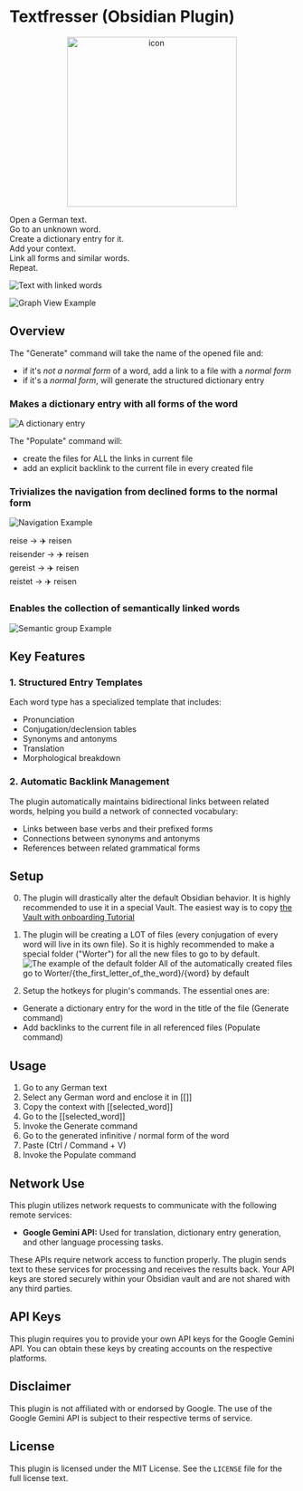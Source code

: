 # Textfresser (Obsidian Plugin)

<p align="center">
   <img src="img/icon.png" alt="icon" width="300"/>
</p>

Open a German text.\
Go to an unknown word.\
Create a dictionary entry for it.\
Add your context.\
Link all forms and similar words.\
Repeat.

![Text with linked words](img/new-text-and-links.png)

![Graph View Example](img/new-graph.png)

## Overview

The "Generate" command will take the name of the opened file and:

- if it's _not a normal form_ of a word, add a link to a file with a _normal form_
- if it's a _normal form_, will generate the structured dictionary entry

### Makes a dictionary entry with all forms of the word
![A dictionary entry](img/new-note.png)

The "Populate" command will:

- create the files for ALL the links in current file
- add an explicit backlink to the current file in every created file

### Trivializes the navigation from declined forms to the normal form
![Navigation Example](img/navigation.png)

reise → ✈️ reisen\
reisender → ✈️ reisen\
gereist → ✈️ reisen\
reistet → ✈️ reisen

### Enables the collection of semantically linked words
![Semantic group Example](img/explain-example.png)

## Key Features

### 1. Structured Entry Templates

Each word type has a specialized template that includes:

- Pronunciation
- Conjugation/declension tables
- Synonyms and antonyms
- Translation
- Morphological breakdown

### 2. Automatic Backlink Management

The plugin automatically maintains bidirectional links between related words, helping you build a network of connected vocabulary:

- Links between base verbs and their prefixed forms
- Connections between synonyms and antonyms
- References between related grammatical forms

## Setup

0. The plugin will drastically alter the default Obsidian behavior. It is highly recommended to use it in a special Vault. The easiest way is to copy [the Vault with onboarding Tutorial](https://github.com/clockblocker/Textfresser_vault)

1. The plugin will be creating a LOT of files (every conjugation of every word will live in its own file). So it is highly recommended to make a special folder ("Worter") for all the new files to go to by default.
   ![The example of the default folder](img/worter.png)
   All of the automatically created files go to Worter/{the_first_letter_of_the_word}/{word} by default

2. Setup the hotkeys for plugin's commands. The essential ones are:

- Generate a dictionary entry for the word in the title of the file (Generate command)
- Add backlinks to the current file in all referenced files (Populate command)

## Usage

1. Go to any German text
2. Select any German word and enclose it in [[]]
3. Copy the context with [[selected_word]]
4. Go to the [[selected_word]]
5. Invoke the Generate command
6. Go to the generated infinitive / normal form of the word
7. Paste (Ctrl / Command + V)
8. Invoke the Populate command

## Network Use

This plugin utilizes network requests to communicate with the following remote services:

- **Google Gemini API:** Used for translation, dictionary entry generation, and other language processing tasks.

These APIs require network access to function properly. The plugin sends text to these services for processing and receives the results back. Your API keys are stored securely within your Obsidian vault and are not shared with any third parties.

## API Keys

This plugin requires you to provide your own API keys for the Google Gemini API. You can obtain these keys by creating accounts on the respective platforms.

## Disclaimer

This plugin is not affiliated with or endorsed by Google. The use of the Google Gemini API is subject to their respective terms of service.

## License

This plugin is licensed under the MIT License. See the `LICENSE` file for the full license text.

